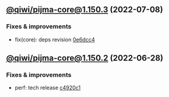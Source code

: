 ## [@qiwi/pijma-core@1.150.3](https://github.com/qiwi/pijma/compare/2022.6.28-qiwi.pijma-core.1.150.2-f0...2022.7.8-qiwi.pijma-core.1.150.3-f0) (2022-07-08)

### Fixes & improvements
* fix(core): deps revision [0e6dcc4](https://github.com/qiwi/pijma/commit/0e6dcc47b00617d1aafdc28e75785544cad3bee7)

## [@qiwi/pijma-core@1.150.2](https://github.com/qiwi/pijma/compare/2022.6.26-qiwi.pijma-core.1.150.1-f0...2022.6.28-qiwi.pijma-core.1.150.2-f0) (2022-06-28)

### Fixes & improvements
* perf: tech release [c4920c1](https://github.com/qiwi/pijma/commit/c4920c14d059ee82e554dcffcd01f0227cc0587d)
